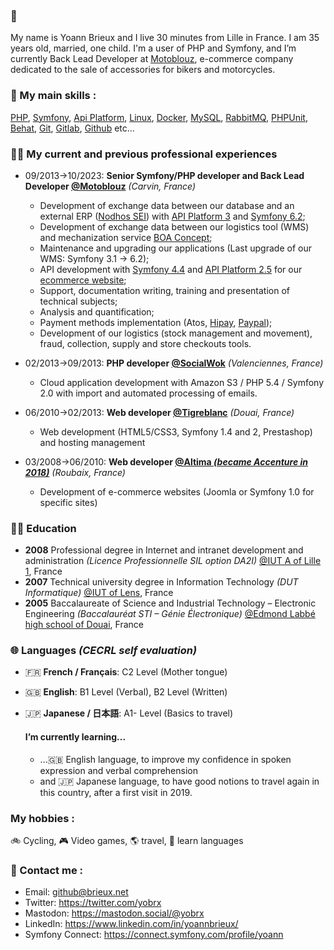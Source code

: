 ### 👋

My name is Yoann Brieux and I live 30 minutes from Lille in France. I am 35 years old, married, one child.
I'm a user of PHP and Symfony, and I’m currently Back Lead Developer at [Motoblouz](https://www.motoblouz.com), e-commerce company dedicated to the sale of accessories for bikers and motorcycles.

### 💪 My main skills :

[PHP](https://www.php.net/), [Symfony](https://symfony.com/), [Api Platform](https://api-platform.com/), [Linux](https://www.linux.org/), [Docker](https://www.docker.com/), [MySQL](https://www.mysql.com/fr/), [RabbitMQ](https://www.rabbitmq.com/), [PHPUnit](https://phpunit.de/), [Behat](https://behat.org/), [Git](https://git-scm.com/), [Gitlab](https://about.gitlab.com/), [Github](https://perdu.com/) etc...

### 👨‍💻 My current and previous professional experiences

- 09/2013→10/2023: **Senior Symfony/PHP developer and Back Lead Developer [@Motoblouz](https://www.motoblouz.com)** _(Carvin, France)_
  - Development of exchange data between our database and an external ERP ([Nodhos SEI](https://www.seilks.com/fr/logiciel/solution-nodhos)) with [API Platform 3](https://github.com/api-platform/api-platform) and [Symfony 6.2](https://github.com/symfony/symfony);
  - Development of exchange data between our logistics tool (WMS) and mechanization service [BOA Concept](https://www.boa-concept.com/);
  - Maintenance and upgrading our applications (Last upgrade of our WMS: Symfony 3.1 -> 6.2);
  - API development with [Symfony 4.4](https://github.com/symfony/symfony) and [API Platform 2.5](https://github.com/api-platform/api-platform) for our [ecommerce website](https://www.motoblouz.com);
  - Support, documentation writing, training and presentation of technical subjects;
  - Analysis and quantification;
  - Payment methods implementation (Atos, [Hipay](https://github.com/hipay/hipay-fullservice-sdk-php), [Paypal](https://github.com/paypal/PayPal-PHP-SDK));
  - Development of our logistics (stock management and movement), fraud, collection, supply and store checkouts tools.
  
- 02/2013→09/2013: **PHP developer [@SocialWok](https://www.societe.com/societe/socialwok-750522690.html)** _(Valenciennes, France)_
  - Cloud application development with Amazon S3 / PHP 5.4 / Symfony 2.0 with import and automated processing of emails.

- 06/2010→02/2013: **Web developer [@Tigreblanc](https://www.tigreblanc.fr)** _(Douai, France)_ 
  - Web development (HTML5/CSS3, Symfony 1.4 and 2, Prestashop) and hosting management

- 03/2008→06/2010: **Web developer [@Altima _(became Accenture in 2018)_](https://www.accenture.com/fr-fr/company-news-release-altima-announcement)** _(Roubaix, France)_ 
  - Development of e-commerce websites (Joomla or Symfony 1.0 for specific sites)

### 👨‍🎓 Education

- **2008** Professional degree in Internet and intranet development and administration _(Licence Professionnelle SIL option DA2I)_ [@IUT A of Lille 1](https://www.iut-a.univ-lille.fr/), France
- **2007** Technical university degree in Information Technology _(DUT Informatique)_ [@IUT of Lens](https://www.iut-lens.univ-artois.fr/), France
- **2005** Baccalaureate of Science and Industrial Technology – Electronic Engineering _(Baccalauréat STI – Génie Électronique)_ [@Edmond Labbé high school of Douai](https://edmond-labbe.fr/), France

### 🌐 Languages _(CECRL self evaluation)_

- 🇫🇷 **French / Français**: C2 Level (Mother tongue)
- 🇬🇧 **English**: B1 Level (Verbal), B2 Level (Written)
- 🇯🇵 **Japanese / 日本語**: A1- Level (Basics to travel)

  #### I’m currently learning...

  - ...🇬🇧 English language, to improve my confidence in spoken expression and verbal comprehension
  - and 🇯🇵 Japanese language, to have good notions to travel again in this country, after a first visit in 2019.

### My hobbies :

🚲 Cycling, 🎮 Video games, 🌎 travel, 📕 learn languages

### 📧 Contact me :

* Email: [github@brieux.net](mailto:github@brieux.net)
* Twitter: https://twitter.com/yobrx
* Mastodon: https://mastodon.social/@yobrx
* LinkedIn: https://www.linkedin.com/in/yoannbrieux/
* Symfony Connect: https://connect.symfony.com/profile/yoann
